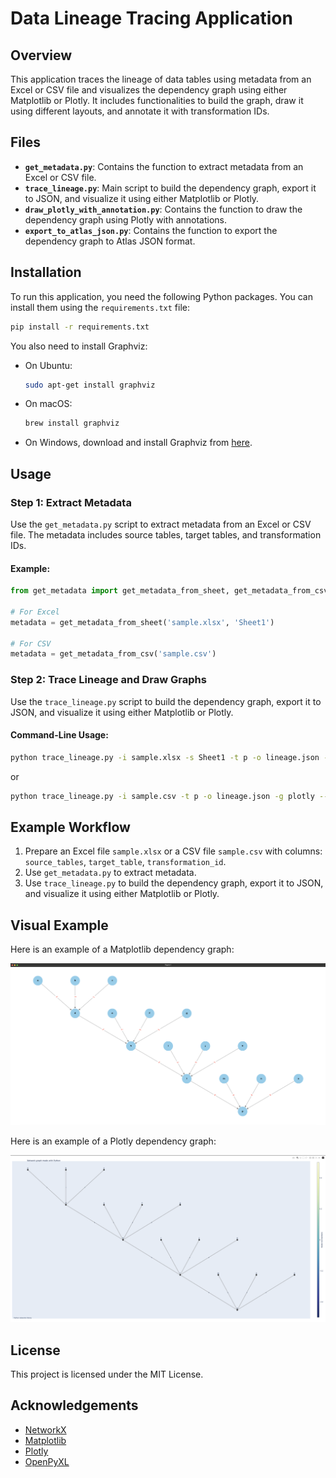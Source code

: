 
# Data Lineage Tracing Application

## Overview
This application traces the lineage of data tables using metadata from an Excel or CSV file and visualizes the dependency graph using either Matplotlib or Plotly. It includes functionalities to build the graph, draw it using different layouts, and annotate it with transformation IDs.

## Files
- **`get_metadata.py`**: Contains the function to extract metadata from an Excel or CSV file.
- **`trace_lineage.py`**: Main script to build the dependency graph, export it to JSON, and visualize it using either Matplotlib or Plotly.
- **`draw_plotly_with_annotation.py`**: Contains the function to draw the dependency graph using Plotly with annotations.
- **`export_to_atlas_json.py`**: Contains the function to export the dependency graph to Atlas JSON format.

## Installation
To run this application, you need the following Python packages. You can install them using the `requirements.txt` file:
```sh
pip install -r requirements.txt
```

You also need to install Graphviz:
- On Ubuntu:
  ```sh
  sudo apt-get install graphviz
  ```
- On macOS:
  ```sh
  brew install graphviz
  ```
- On Windows, download and install Graphviz from [here](https://graphviz.org/download/).

## Usage

### Step 1: Extract Metadata
Use the `get_metadata.py` script to extract metadata from an Excel or CSV file. The metadata includes source tables, target tables, and transformation IDs.

#### Example:
```python
from get_metadata import get_metadata_from_sheet, get_metadata_from_csv

# For Excel
metadata = get_metadata_from_sheet('sample.xlsx', 'Sheet1')

# For CSV
metadata = get_metadata_from_csv('sample.csv')
```

### Step 2: Trace Lineage and Draw Graphs
Use the `trace_lineage.py` script to build the dependency graph, export it to JSON, and visualize it using either Matplotlib or Plotly.

#### Command-Line Usage:
```sh
python trace_lineage.py -i sample.xlsx -s Sheet1 -t p -o lineage.json -g matplotlib --input-type excel
```

or

```sh
python trace_lineage.py -i sample.csv -t p -o lineage.json -g plotly --input-type csv
```

## Example Workflow
1. Prepare an Excel file `sample.xlsx` or a CSV file `sample.csv` with columns: `source_tables`, `target_table`, `transformation_id`.
2. Use `get_metadata.py` to extract metadata.
3. Use `trace_lineage.py` to build the dependency graph, export it to JSON, and visualize it using either Matplotlib or Plotly.

## Visual Example
Here is an example of a Matplotlib dependency graph:

![Dependency Graph Example](samples/mplt_lib_example.png)

Here is an example of a Plotly dependency graph:

![Dependency Graph Example](samples/plotly_example.png)

## License
This project is licensed under the MIT License.

## Acknowledgements
- [NetworkX](https://networkx.github.io/)
- [Matplotlib](https://matplotlib.org/)
- [Plotly](https://plotly.com/)
- [OpenPyXL](https://openpyxl.readthedocs.io/en/stable/)
